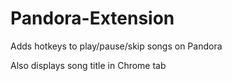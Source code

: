 # Pandora-Extension
Adds hotkeys to play/pause/skip songs on Pandora 

Also displays song title in Chrome tab
